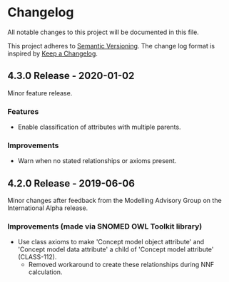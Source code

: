 # Changelog
All notable changes to this project will be documented in this file.

This project adheres to [Semantic Versioning](https://semver.org/spec/v2.0.0.html).
The change log format is inspired by [Keep a Changelog](https://keepachangelog.com/en/1.0.0/).


## 4.3.0 Release - 2020-01-02

Minor feature release.

### Features
- Enable classification of attributes with multiple parents.

### Improvements
- Warn when no stated relationships or axioms present.


## 4.2.0 Release - 2019-06-06

Minor changes after feedback from the Modelling Advisory Group on the International Alpha release.

### Improvements (made via SNOMED OWL Toolkit library)
- Use class axioms to make 'Concept model object attribute' and 'Concept model data attribute' a child of 'Concept model attribute' (CLASS-112).
  - Removed workaround to create these relationships during NNF calculation.
